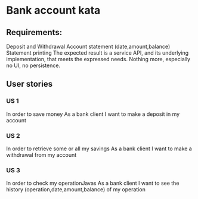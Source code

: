 # Bank account kata

## Requirements:

Deposit and Withdrawal
Account statement (date,amount,balance)
Statement printing
The expected result is a service API, and its underlying implementation, that meets the expressed needs.
Nothing more, especially no UI, no persistence.

## User stories

### US 1
In order to save money
As a bank client
I want to make a deposit in my account

### US 2

In order to retrieve some or all my savings
As a bank client
I want to make a withdrawal from my account

### US 3

In order to check my operationJavas
As a bank client
I want to see the history (operation,date,amount,balance) of my operation
